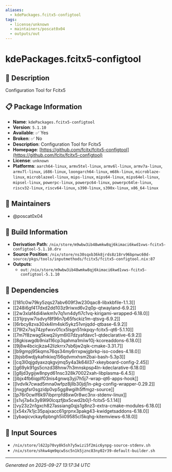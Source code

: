 ```yaml
---
aliases:
  - kdePackages.fcitx5-configtool
tags:
  - license/unknown
  - maintainers/poscat0x04
  - outputs/out
---
```


# kdePackages.fcitx5-configtool

## 📝 Description

Configuration Tool for Fcitx5

## 📋 Package Information

- **Name**: `kdePackages.fcitx5-configtool`
- **Version**: `5.1.10`
- **Available**: ✅ Yes
- **Broken**: ✅ No
- **Description**: Configuration Tool for Fcitx5
- **Homepage**: [https://github.com/fcitx/fcitx5-configtool](https://github.com/fcitx/fcitx5-configtool)
- **License**: `unknown`
- **Platforms**: `aarch64-linux`, `armv5tel-linux`, `armv6l-linux`, `armv7a-linux`, `armv7l-linux`, `i686-linux`, `loongarch64-linux`, `m68k-linux`, `microblaze-linux`, `microblazeel-linux`, `mips-linux`, `mips64-linux`, `mips64el-linux`, `mipsel-linux`, `powerpc-linux`, `powerpc64-linux`, `powerpc64le-linux`, `riscv32-linux`, `riscv64-linux`, `s390-linux`, `s390x-linux`, `x86_64-linux`
## 👥 Maintainers

- @poscat0x04


## 🔧 Build Information

- **Derivation Path**: `/nix/store/m9wbw3ib48wmkw8qj6kimaci6kwd1vws-fcitx5-configtool-5.1.10.drv`
- **Source Position**: `/nix/store/ns30sqxb36k8jrds8z18rv96bpnwc60d-source/pkgs/tools/inputmethods/fcitx5/fcitx5-configtool.nix:87`
- **Outputs**:
  - `out`:  `/nix/store/m9wbw3ib48wmkw8qj6kimaci6kwd1vws-fcitx5-configtool-5.1.10`

## 🔗 Dependencies

- [[181c0w79ky5zqs27abv609f3w230qac8-libxkbfile-1.1.3]]
- [[248i6gf417dxd2dd103z9riwxd6v2q0p-qtwayland-6.9.2]]
- [[2w3xlaf4di4iwkm1v7q1vn4dyfi7c1vq-kirigami-wrapped-6.18.0]]
- [[31ijrpyw7isdvyf8f96n7p65fsckiz1m-qtsvg-6.9.2]]
- [[6rbcy8zva30xk4lm4skl5ykz51vnjqdd-qtbase-6.9.2]]
- [[79l2x7sq74zpfwxv01cx5lsgn51nkpqy-fcitx5-qt6-5.1.10]]
- [[7m7f8zwag5kwq2iiym6l07dzyafdavc1-qtdeclarative-6.9.2]]
- [[8gkiswgdb9nia116cp3qahma1miiw10j-kcoreaddons-6.18.0]]
- [[9j8w4bcicjkza42lizkrrx7sb6jw2qik-cmake-3.31.7]]
- [[b9gmpj95kqms76qs34my6rrxpwjgbrkp-iso-codes-4.18.0]]
- [[bjsb6wdjykafnkixq156qdvmxhsm2bai-bash-5.3p3]]
- [[cq3l0qjgdyaxzqkgvjmq5y4a3k64il37-xkeyboard-config-2.45]]
- [[g69yk91gs5cnzd38hnw7h3mnskpsp4ln-kdeclarative-6.18.0]]
- [[g8jd3ygijw8npyd61nsc328k70022xah-libplasma-6.4.5]]
- [[ibjx4fb6iqplf03nis4gnwq3yji7h5j7-wrap-qt6-apps-hook]]
- [[lvdvlk7cwad5mna0wfpz8jllb30jdj1n-pkg-config-wrapper-0.29.2]]
- [[nxggfsr0sgzidp0vp5gg8wgilh5ffmgz-source]]
- [[p76r0cwlf6k97ibprrpfd8xw0r8wc3nx-stdenv-linux]]
- [[s1vj7a4x3y89l90lcqzfjbx5cwd2b0j1-fcitx5-5.1.14]]
- [[vy23z2n1gxch827assiang0qjs1g8nz3-extra-cmake-modules-6.18.0]]
- [[x54x7k1jc35pajxacc61grpnx3pakg43-kwidgetsaddons-6.18.0]]
- [[ybaqicvckay6pbngh5ii09585cl5kqhg-kitemviews-6.18.0]]

## 📁 Input Sources

- `/nix/store/l622p70vy8k5sh7y5wizi5f2mic6ynpg-source-stdenv.sh`
- `/nix/store/shkw4qm9qcw5sc5n1k5jznc83ny02r39-default-builder.sh`

---
*Generated on 2025-09-27 13:17:34 UTC*
